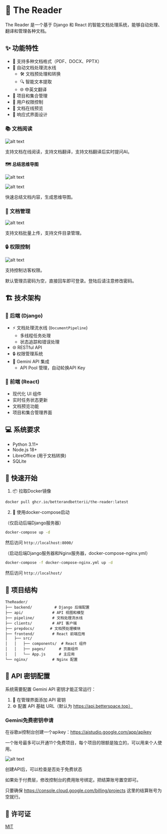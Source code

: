 # 💼 The Reader

The Reader 是一个基于 Django 和 React 的智能文档处理系统，能够自动处理、翻译和管理各种文档。

## ✨ 功能特性

- 📄 支持多种文档格式（PDF、DOCX、PPTX）
- 🔄 自动文档处理流水线
  - 🛠️ 文档预处理和转换
  - 🔍 智能文本提取
  - 🌐 中英文翻译
- 📁 项目和集合管理
- 👥 用户权限控制
- 🔎 文档在线预览
- 📱 响应式界面设计

### 📚 文档阅读

![alt text](docs/76b5a63667406790b355164e777d242.png)

支持文档在线阅读，支持文档翻译，支持文档翻译后实时提问AI。

#### 🗺 总结思维导图

![alt text](docs/image3.png)

![alt text](docs/image-1.png)

快速总结文档内容，生成思维导图。

### 📁 文档管理

![alt text](docs/4465e47bd970c9695f0c5c21039ada8.png)

支持文档批量上传，支持文件目录管理。

### 🔒 权限控制

![alt text](docs/image.png)

支持控制访客权限。

默认管理员密码为空，直接回车即可登录。登陆后请注意修改密码。

## 🏗️ 技术架构

### 🔧 后端 (Django)

- ⚡ 文档处理流水线 (`DocumentPipeline`)
  - 多线程任务处理
  - 状态追踪和错误处理
- 🌐 RESTful API
- 🔒 权限管理系统
- 🤖 Gemini API 集成
  - API Pool 管理，自动轮换API Key

### 🎨 前端 (React)

- 现代化 UI 组件
- 实时任务状态更新
- 文档预览功能
- 项目和集合管理界面

## 💻 系统要求

- Python 3.11+
- Node.js 18+
- LibreOffice (用于文档转换)
- SQLite

## 🚀 快速开始

1. 📦 拉取Docker镜像

```bash
docker pull ghcr.io/betterandbetterii/the-reader:latest
```

2. 🎯 使用docker-compose启动

（仅启动后端Django服务器）
```bash
docker-compose up -d
```

然后访问 `http://localhost:8000/`

（启动后端Django服务器和Nginx服务器，docker-compose-nginx.yml）
```bash
docker-compose -f docker-compose-nginx.yml up -d
```

然后访问 `http://localhost/`

## 📂 项目结构

```
TheReader/
├── backend/          # Django 后端配置
├── api/             # API 视图和模型
├── pipeline/        # 文档处理流水线
├── clients/         # API 客户端
├── prepdocs/       # 文档预处理模块
├── frontend/        # React 前端应用
│   ├── src/
│   │   ├── components/  # React 组件
│   │   ├── pages/      # 页面组件
│   │   └── App.js      # 主应用
└── nginx/           # Nginx 配置
```

## 🔑 API 密钥配置

系统需要配置 Gemini API 密钥才能正常运行：

1. 🔧 在管理界面添加 API 密钥
2. ⚙️ 配置 API 基础 URL（默认为 https://api.betterspace.top）

### Gemini免费密钥申请

在谷歌ai控制台创建一个apikey：https://aistudio.google.com/app/apikey

一个账号最多可以开通11个免费项目，每个项目的限额是独立的，可以用来个人使用。

![alt text](docs/image5.png)

创建API后，可以检查是否处于免费状态

如果处于付费层，修改控制台的费用账号绑定。把结算账号置空即可。

只要确保 https://console.cloud.google.com/billing/projects 这里的结算账号为空就行。

## 📜 许可证

[MIT](LICENSE)
